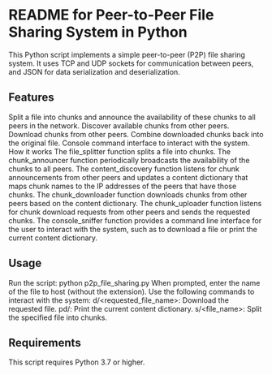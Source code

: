 # README for Peer-to-Peer File Sharing System in Python 
This Python script implements a simple peer-to-peer (P2P) file sharing system. It uses TCP and UDP sockets for communication between peers, and JSON for data serialization and deserialization.

## Features
Split a file into chunks and announce the availability of these chunks to all peers in the network.
Discover available chunks from other peers.
Download chunks from other peers.
Combine downloaded chunks back into the original file.
Console command interface to interact with the system.
How it works
The file_splitter function splits a file into chunks.
The chunk_announcer function periodically broadcasts the availability of the chunks to all peers.
The content_discovery function listens for chunk announcements from other peers and updates a content dictionary that maps chunk names to the IP addresses of the peers that have those chunks.
The chunk_downloader function downloads chunks from other peers based on the content dictionary.
The chunk_uploader function listens for chunk download requests from other peers and sends the requested chunks.
The console_sniffer function provides a command line interface for the user to interact with the system, such as to download a file or print the current content dictionary.
## Usage
Run the script: python p2p_file_sharing.py
When prompted, enter the name of the file to host (without the extension).
Use the following commands to interact with the system:
d/<requested_file_name>: Download the requested file.
pd/: Print the current content dictionary.
s/<file_name>: Split the specified file into chunks.
## Requirements
This script requires Python 3.7 or higher.
